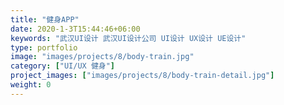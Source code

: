 ```yaml
---
title: "健身APP"
date: 2020-1-3T15:44:46+06:00
keywords: "武汉UI设计 武汉UI设计公司 UI设计 UX设计 UE设计"
type: portfolio
image: "images/projects/8/body-train.jpg"
category: ["UI/UX 健身"]
project_images: ["images/projects/8/body-train-detail.jpg"]
weight: 0
---
```

